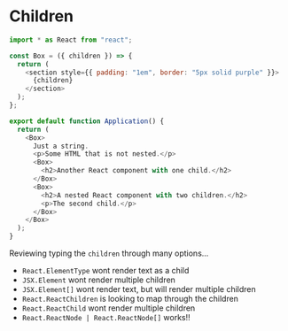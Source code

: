 # Children
```js
import * as React from "react";

const Box = ({ children }) => {
  return (
    <section style={{ padding: "1em", border: "5px solid purple" }}>
      {children}
    </section>
  );
};

export default function Application() {
  return (
    <Box>
      Just a string.
      <p>Some HTML that is not nested.</p>
      <Box>
        <h2>Another React component with one child.</h2>
      </Box>
      <Box>
        <h2>A nested React component with two children.</h2>
        <p>The second child.</p>
      </Box>
    </Box>
  );
}
```

Reviewing typing the `children` through many options...
- `React.ElementType` wont render text as a child
- `JSX.Element` wont render multiple children
- `JSX.Element[]` wont render text, but will render multiple children
- `React.ReactChildren` is looking to map through the children
- `React.ReactChild` wont render multiple children
- `React.ReactNode | React.ReactNode[]` works!!
